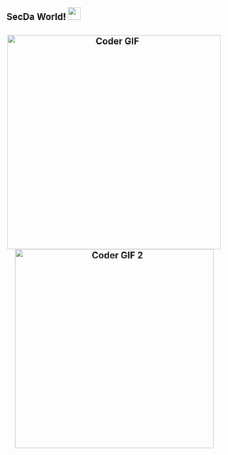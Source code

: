 ## SecDa World! <img src="https://user-images.githubusercontent.com/42378118/110234147-e3259600-7f4e-11eb-95be-0c4047144dea.gif" width="30">
<h2 align="center">
  <img src="https://i.imgur.com/nX1Sqjq.gif" alt="Coder GIF" width="500">
  <img src="https://64.media.tumblr.com/3ef1fa20c223d033dfe9144e389da4ea/tumblr_ooskj4dee41s58c1so1_500.gif" alt="Coder GIF 2" width="465">
</h2> 
